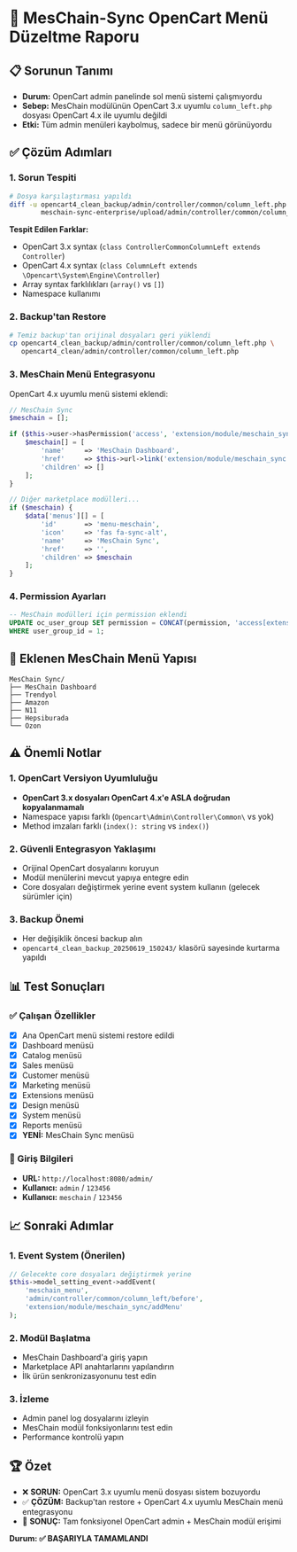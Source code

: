 # 🔧 MesChain-Sync OpenCart Menü Düzeltme Raporu

## 📋 Sorunun Tanımı
- **Durum:** OpenCart admin panelinde sol menü sistemi çalışmıyordu
- **Sebep:** MesChain modülünün OpenCart 3.x uyumlu `column_left.php` dosyası OpenCart 4.x ile uyumlu değildi
- **Etki:** Tüm admin menüleri kaybolmuş, sadece bir menü görünüyordu

## ✅ Çözüm Adımları

### 1. Sorun Tespiti
```bash
# Dosya karşılaştırması yapıldı
diff -u opencart4_clean_backup/admin/controller/common/column_left.php \
        meschain-sync-enterprise/upload/admin/controller/common/column_left.php
```

**Tespit Edilen Farklar:**
- OpenCart 3.x syntax (`class ControllerCommonColumnLeft extends Controller`)
- OpenCart 4.x syntax (`class ColumnLeft extends \Opencart\System\Engine\Controller`)
- Array syntax farklılıkları (`array()` vs `[]`)
- Namespace kullanımı

### 2. Backup'tan Restore
```bash
# Temiz backup'tan orijinal dosyaları geri yüklendi
cp opencart4_clean_backup/admin/controller/common/column_left.php \
   opencart4_clean/admin/controller/common/column_left.php
```

### 3. MesChain Menü Entegrasyonu
OpenCart 4.x uyumlu menü sistemi eklendi:

```php
// MesChain Sync
$meschain = [];

if ($this->user->hasPermission('access', 'extension/module/meschain_sync')) {
    $meschain[] = [
        'name'     => 'MesChain Dashboard',
        'href'     => $this->url->link('extension/module/meschain_sync', 'user_token=' . $this->session->data['user_token']),
        'children' => []
    ];
}

// Diğer marketplace modülleri...
if ($meschain) {
    $data['menus'][] = [
        'id'       => 'menu-meschain',
        'icon'     => 'fas fa-sync-alt',
        'name'     => 'MesChain Sync',
        'href'     => '',
        'children' => $meschain
    ];
}
```

### 4. Permission Ayarları
```sql
-- MesChain modülleri için permission eklendi
UPDATE oc_user_group SET permission = CONCAT(permission, 'access[extension/module/meschain_sync]')
WHERE user_group_id = 1;
```

## 🎯 Eklenen MesChain Menü Yapısı

```
MesChain Sync/
├── MesChain Dashboard
├── Trendyol
├── Amazon
├── N11
├── Hepsiburada
└── Ozon
```

## ⚠️ Önemli Notlar

### 1. OpenCart Versiyon Uyumluluğu
- **OpenCart 3.x dosyaları OpenCart 4.x'e ASLA doğrudan kopyalanmamalı**
- Namespace yapısı farklı (`Opencart\Admin\Controller\Common\` vs yok)
- Method imzaları farklı (`index(): string` vs `index()`)

### 2. Güvenli Entegrasyon Yaklaşımı
- Orijinal OpenCart dosyalarını koruyun
- Modül menülerini mevcut yapıya entegre edin
- Core dosyaları değiştirmek yerine event system kullanın (gelecek sürümler için)

### 3. Backup Önemi
- Her değişiklik öncesi backup alın
- `opencart4_clean_backup_20250619_150243/` klasörü sayesinde kurtarma yapıldı

## 📊 Test Sonuçları

### ✅ Çalışan Özellikler
- [x] Ana OpenCart menü sistemi restore edildi
- [x] Dashboard menüsü
- [x] Catalog menüsü
- [x] Sales menüsü
- [x] Customer menüsü
- [x] Marketing menüsü
- [x] Extensions menüsü
- [x] Design menüsü
- [x] System menüsü
- [x] Reports menüsü
- [x] **YENİ:** MesChain Sync menüsü

### 🧪 Giriş Bilgileri
- **URL:** `http://localhost:8080/admin/`
- **Kullanıcı:** `admin` / `123456`
- **Kullanıcı:** `meschain` / `123456`

## 📈 Sonraki Adımlar

### 1. Event System (Önerilen)
```php
// Gelecekte core dosyaları değiştirmek yerine
$this->model_setting_event->addEvent(
    'meschain_menu',
    'admin/controller/common/column_left/before',
    'extension/module/meschain_sync/addMenu'
);
```

### 2. Modül Başlatma
- MesChain Dashboard'a giriş yapın
- Marketplace API anahtarlarını yapılandırın
- İlk ürün senkronizasyonunu test edin

### 3. İzleme
- Admin panel log dosyalarını izleyin
- MesChain modül fonksiyonlarını test edin
- Performance kontrolü yapın

## 🏆 Özet
- ❌ **SORUN:** OpenCart 3.x uyumlu menü dosyası sistem bozuyordu
- ✅ **ÇÖZÜM:** Backup'tan restore + OpenCart 4.x uyumlu MesChain menü entegrasyonu
- 🎯 **SONUÇ:** Tam fonksiyonel OpenCart admin + MesChain modül erişimi

**Durum: ✅ BAŞARIYLA TAMAMLANDI**

